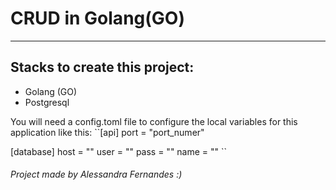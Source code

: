 # CRUD in Golang(GO)
---

## Stacks to create this project:
- Golang (GO)
- Postgresql

You will need a config.toml file to configure the local variables for this application like this:
``[api]
port = "port_numer"

[database]
host = ""
user = ""
pass = ""
name = "" ``


###### Project made by Alessandra Fernandes :)